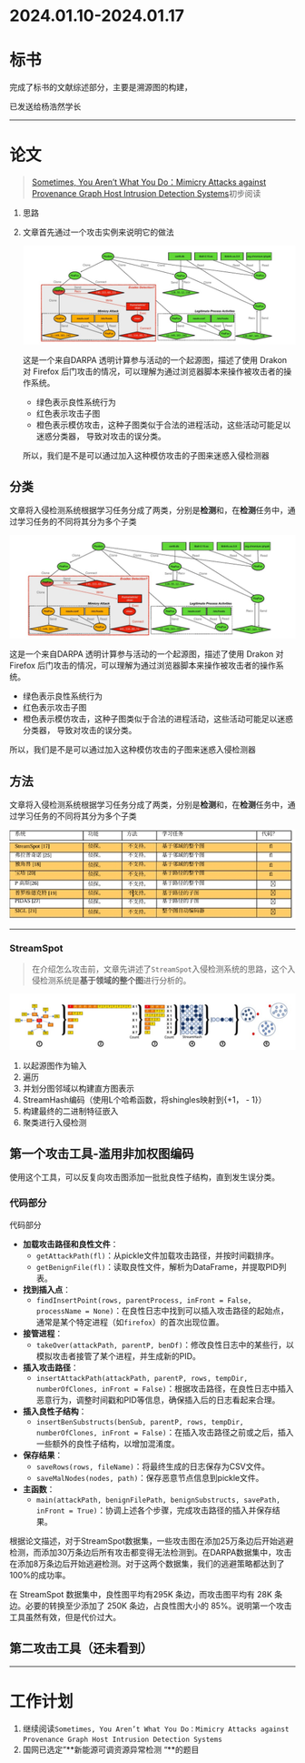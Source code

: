 # 2024.01.10-2024.01.17

# 标书

完成了标书的文献综述部分，主要是溯源图的构建，

已发送给杨浩然学长

---

# 论文

> [Sometimes, You Aren’t What You Do：Mimicry Attacks against Provenance Graph Host Intrusion Detection Systems](https://x.sci-hub.org.cn/target?link=https://par.nsf.gov/biblio/10412012)初步阅读
> 
1. 思路
2. 文章首先通过一个攻击实例来说明它的做法
    
    ![image.png](image.png)
    
    这是一个来自DARPA 透明计算参与活动的一个起源图，描述了使用 Drakon 对 Firefox 后门攻击的情况，可以理解为通过浏览器脚本来操作被攻击者的操作系统。
    
    - 绿色表示良性系统行为
    - 红色表示攻击子图
    - 橙色表示模仿攻击，这种子图类似于合法的进程活动，这些活动可能足以迷惑分类器，
    导致对攻击的误分类。
    
    所以，我们是不是可以通过加入这种模仿攻击的子图来迷惑入侵检测器
    

## 分类

文章将入侵检测系统根据学习任务分成了两类，分别是**检测**和，在**检测**任务中，通过学习任务的不同将其分为多个子类

![image.png](image.png)

这是一个来自DARPA 透明计算参与活动的一个起源图，描述了使用 Drakon 对 Firefox 后门攻击的情况，可以理解为通过浏览器脚本来操作被攻击者的操作系统。

- 绿色表示良性系统行为
- 红色表示攻击子图
- 橙色表示模仿攻击，这种子图类似于合法的进程活动，这些活动可能足以迷惑分类器，
导致对攻击的误分类。

所以，我们是不是可以通过加入这种模仿攻击的子图来迷惑入侵检测器

## 方法

文章将入侵检测系统根据学习任务分成了两类，分别是**检测**和，在**检测**任务中，通过学习任务的不同将其分为多个子类

![image.png](image%201.png)

---


### StreamSpot

> 在介绍怎么攻击前，文章先讲述了`StreamSpot`入侵检测系统的思路，这个入侵检测系统是**基于领域的整个图**进行分析的。
> 

![image.png](image%202.png)

1. 以起源图作为输入
2. 遍历
3. 并划分图邻域以构建直方图表示
4. StreamHash编码（使用L个哈希函数，将shingles映射到{+1， - 1}）
5. 构建最终的二进制特征嵌入
6. 聚类进行入侵检测

## 第一个攻击工具-滥用非加权图编码

使用这个工具，可以反复向攻击图添加一批批良性子结构，直到发生误分类。

### 代码部分

代码部分

- **加载攻击路径和良性文件**：
    - `getAttackPath(fl)`：从pickle文件加载攻击路径，并按时间戳排序。
    - `getBenignFile(fl)`：读取良性文件，解析为DataFrame，并提取PID列表。
- **找到插入点**：
    - `findInsertPoint(rows, parentProcess, inFront = False, processName = None)`：在良性日志中找到可以插入攻击路径的起始点，通常是某个特定进程（如`firefox`）的首次出现位置。
- **接管进程**：
    - `takeOver(attackPath, parentP, benDf)`：修改良性日志中的某些行，以模拟攻击者接管了某个进程，并生成新的PID。
- **插入攻击路径**：
    - `insertAttackPath(attackPath, parentP, rows, tempDir, numberOfClones, inFront = False)`：根据攻击路径，在良性日志中插入恶意行为，调整时间戳和PID等信息，确保插入后的日志看起来合理。
- **插入良性子结构**：
    - `insertBenSubstructs(benSub, parentP, rows, tempDir, numberOfClones, inFront = False)`：在插入攻击路径之前或之后，插入一些额外的良性子结构，以增加混淆度。
- **保存结果**：
    - `saveRows(rows, fileName)`：将最终生成的日志保存为CSV文件。
    - `saveMalNodes(nodes, path)`：保存恶意节点信息到pickle文件。
- **主函数**：
    - `main(attackPath, benignFilePath, benignSubstructs, savePath, inFront = True)`：协调上述各个步骤，完成攻击路径的插入并保存结果。

根据论文描述，对于StreamSpot数据集，一些攻击图在添加25万条边后开始逃避检测，而添加30万条边后所有攻击都变得无法检测到。在DARPA数据集中，攻击在添加8万条边后开始逃避检测。对于这两个数据集，我们的逃避策略都达到了100%的成功率。

在 StreamSpot 数据集中，良性图平均有295K 条边，而攻击图平均有 28K 条边。必要的转换至少添加了 250K 条边，占良性图大小的 85%。说明第一个攻击工具虽然有效，但是代价过大。

## 第二攻击工具（还未看到）

---

# 工作计划

1. 继续阅读`Sometimes, You Aren’t What You Do：Mimicry Attacks against Provenance Graph Host Intrusion Detection Systems`
2. 国网已选定”**新能源可调资源异常检测 “**的题目